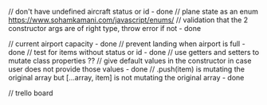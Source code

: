 // don't have undefined aircraft status or id - done
// plane state as an enum https://www.sohamkamani.com/javascript/enums/
// validation that the 2 constructor args are of right type, throw error if not - done

// current airport capacity - done
// prevent landing when airport is full - done
// test for items without status or id - done
// use getters and setters to mutate class properties ??
// give default values in the constructor in case user does not provide those values - done
// .push(item) is mutating the original array but [...array, item] is not mutating the original array - done

// trello board
